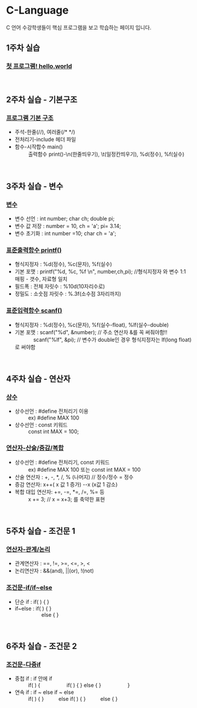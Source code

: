 # C-Language
C 언어 수강학생들이 핵심 프로그램을 보고 학습하는 페이지 입니다. 

## 1주차 실습
### [첫 프로그램! hello.world](https://github.com/baek-study/C-Language/blob/main/week1_hello.c)

<br>

## 2주차 실습 - 기본구조 
### [프로그램 기본 구조](https://github.com/baek-study/C-Language/blob/main/week2_basic.c)
<ul>
  <li>주석-한줄(//), 여러줄(/* */)</li>
  <li>전처리기-include 헤더 파일</li>
  <li>함수-시작합수 main()<br>
    &emsp; &emsp; 출력함수 print()-\n(한줄띄우기), \t(일정칸띄우기), %d(정수), %f(실수)</li>
</ul>

<br>

## 3주차 실습 - 변수
### [변수](https://github.com/baek-study/C-Language/blob/main/week3_variable.c)
<ul>
  <li>변수 선언 :  int number; char ch; double pi; </li>
  <li>변수 값 저장 : number = 10, ch = 'a'; pi= 3.14; </li>
  <li>변수 초기화 : int number =10; char ch = 'a';</li>
</ul>

### [표준출력함수 printf()](https://github.com/baek-study/C-Language/blob/main/week3_printf.c)
<ul>
  <li>형식지정자 :  %d(정수), %c(문자), %f(실수)  </li>
 <li> 기본 포맷 : printf("%d, %c, %f \n", number,ch,pi); //형식지정자 와 변수 1:1 매핑 - 갯수, 자료형 일치 
  </li>
  <li>필드폭 : 전체 자릿수 : %10d(10자리수로) </li>
  <li>정밀도 : 소숫점 자릿수 : %.3f(소수점 3자리까지) </li>
</ul>

### [표준입력함수 scanf()](https://github.com/baek-study/C-Language/blob/main/week3_scanf.c)
<ul>
 <li>형식지정자 :  %d(정수), %c(문자), %f(실수-float), %lf(실수-double) </li>
 <li> 기본 포맷 : scanf("%d", &number); // 주소 연산자 &를 꼭 써줘야함!!  <br>
    &emsp; &emsp; &emsp;scanf("%lf", &pi); // 변수가 double인 경우 형식지정자는 lf(long float)로 써야함 </li>
</ul>

<br>

## 4주차 실습 - 연산자
### [상수](https://github.com/baek-study/C-Language/blob/main/week4_constant.c)
<ul>
  <li>상수선언 : #define 전처리기 이용  <br>
    &emsp; &emsp; ex) #define MAX 100   </li>
  <li>상수선언 :  const 키워드 <br>
    &emsp; &emsp;  const int MAX = 100;  </li>
</ul>


### [연산자-산술/증감/복합](https://github.com/baek-study/C-Language/blob/main/week4_operator.c)
<ul>
  <li>상수선언 : #define 전처리기, const 키워드 <br>
    &emsp; &emsp; ex) #define MAX 100  또는 const int MAX = 100 
  </li>
  <li>산술 연산자 : +, -, *, /, % (나머지) // 정수/정수 = 정수 </li>
  <li>증감 연산자: x++( x 값 1 증가) --x (x값 1 감소)</li>
  <li>복합 대입 연산자: +=, -=, *=, /=, %= 등 <br>
 &emsp; &emsp;  x += 3;   // x = x+3; 를 축약한 표현
  </li>
</ul>

<br>

## 5주차 실습 - 조건문 1
### [연산자-관계/논리](https://github.com/baek-study/C-Language/blob/main/week5_operator2.c)
<ul>
  <li>관계연산자 : ==, !=, >=, <=, >, <  </li>
  <li>논리연산자 : &&(and), ||(or), !(not) </li>
</ul>

### [조건문-if/if~else](https://github.com/baek-study/C-Language/blob/main/week5_if.c)
<ul>
  <li>단순 if : if( ) {   } </li>
  <li>if~else : if( ) {   } <br>
   &emsp; &emsp; &emsp; &emsp; else {   } </li>
</ul>

<br>

## 6주차 실습 - 조건문 2
### [조건문-다중if](https://github.com/baek-study/C-Language/blob/main/week6_multiIf.c)
<ul>
  <li>중첩 if : if 안에 if <br>
   &emsp; &emsp; if( ) {
    &emsp; &emsp;&emsp; &emsp; if( ) { } else { } 
    &emsp; &emsp;&emsp; &emsp; }
  </li>
  <li>연속 if : if ~ else if ~ else <br>
   &emsp; &emsp; if( ) {   } 
   &emsp; &emsp; else if( ) {   } 
   &emsp; &emsp;  else {   } 
  </li>
</ul>
